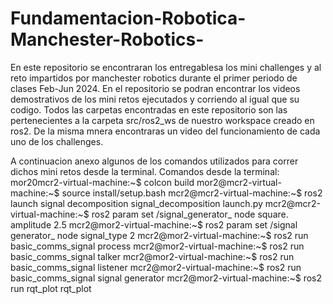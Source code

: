 # Fundamentacion-Robotica-Manchester-Robotics-
En este repositorio se encontraran los entregablesa los mini challenges y al reto impartidos por manchester robotics durante el primer periodo de clases Feb-Jun 2024.
En el repositorio se podran encontrar los videos demostrativos de los mini retos ejecutados y corriendo al igual que su codigo.
Todos las carpetas encontradas en este repositorio son las pertenecientes a la carpeta src/ros2_ws de nuestro workspace creado en ros2. De la misma mnera encontraras un video del funcionamiento de cada uno de los challenges. 

A continuacion anexo algunos de los comandos utilizados para correr dichos mini retos desde la terminal.
Comandos desde la terminal:
mor20mcr2-virtual-machine:~$ colcon build
mor2@mcr2-virtual-machine:~$ source install/setup.bash
mcr2@mcr2-virtual-machine:~$ ros2 launch signal decomposition signal_decomposition launch.py
mcr2@mcr2-virtual-machine:~$ ros2 param set /signal_generator_ node square. amplitude 2.5
mcr2@mor2-virtual-machine:~$ ros2 param set /signal generator_ node signal_type 2
mcr2@mor2-virtual-machine:~$ ros2 run basic_comms_signal process
mcr2@mor2-virtual-machine:~$ ros2 run basic_comms_signal talker
mcr2@mor2-virtual-machine:~$ ros2 run basic_comms_signal listener
mcr2@mor2-virtual-machine:~$ ros2 run basic_comms_signal signal generator
mcr2@mor2-virtual-machine:~$ ros2 run rqt_plot rqt_plot
